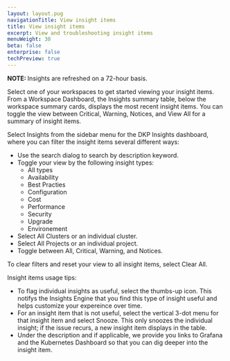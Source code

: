 ```yaml
---
layout: layout.pug
navigationTitle: View insight items
title: View insight items
excerpt: View and troubleshooting insight items
menuWeight: 30
beta: false
enterprise: false
techPreview: true
---
```

<p class="message--note"><strong>NOTE: </strong>Insights are refreshed on a 72-hour basis.</p>

Select one of your workspaces to get started viewing your insight items. From a Workspace Dashboard, the Insights summary table, below the workspace summary cards, displays the most recent insight items. You can toggle the view between Critical, Warning, Notices, and View All for a summary of insight items.

Select Insights from the sidebar menu for the DKP Insights dashboard, where you can filter the insight items several different ways:

- Use the search dialog to search by description keyword.
- Toggle your view by the following insight types:
  - All types
  - Availability
  - Best Practies
  - Configuration
  - Cost
  - Performance
  - Security
  - Upgrade
  - Environement
- Select All Clusters or an individual cluster.
- Select All Projects or an individual project.
- Toggle between All, Critical, Warning, and Notices.

To clear filters and reset your view to all insight items, select Clear All.

Insight items usage tips:

- To flag individual insights as useful, select the thumbs-up icon. This notifys the Insights Engine that you find this type of insight useful and helps customize your expereince over time.
- For an insight item that is not useful, select the vertical 3-dot menu for that insight item and select Snooze. This only snoozes the individual insight; if the issue recurs, a new insight item displays in the table.
- Under the description and if applicable, we provide you links to Grafana and the Kubernetes Dashboard so that you can dig deeper into the insight item.
